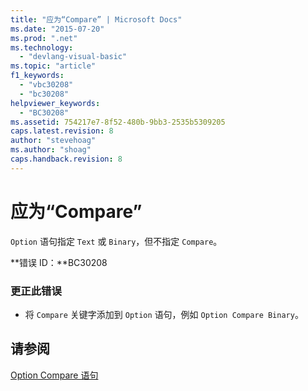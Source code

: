 ```yaml
---
title: "应为“Compare” | Microsoft Docs"
ms.date: "2015-07-20"
ms.prod: ".net"
ms.technology: 
  - "devlang-visual-basic"
ms.topic: "article"
f1_keywords: 
  - "vbc30208"
  - "bc30208"
helpviewer_keywords: 
  - "BC30208"
ms.assetid: 754217e7-8f52-480b-9bb3-2535b5309205
caps.latest.revision: 8
author: "stevehoag"
ms.author: "shoag"
caps.handback.revision: 8
---
```

# 应为“Compare”
`Option` 语句指定 `Text` 或 `Binary`，但不指定 `Compare`。  
  
 **错误 ID：**BC30208  
  
### 更正此错误  
  
-   将 `Compare` 关键字添加到 `Option` 语句，例如 `Option Compare Binary`。  
  
## 请参阅  
 [Option Compare 语句](../../visual-basic/language-reference/statements/option-compare-statement.md)